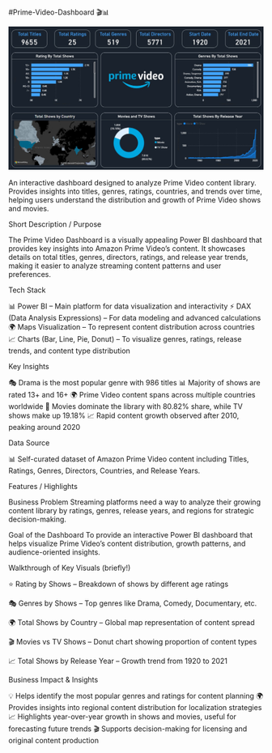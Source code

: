 #Prime-Video-Dashboard 🎬📊

![Dashboard Preview](https://github.com/TusharKundekar/Prime-Video-Dashboard---Power-BI/blob/main/Prime%20Video%20Snapshot.jpg)

An interactive dashboard designed to analyze Prime Video content library. Provides insights into titles, genres, ratings, countries, and trends over time, helping users understand the distribution and growth of Prime Video shows and movies.

Short Description / Purpose

The Prime Video Dashboard is a visually appealing Power BI dashboard that provides key insights into Amazon Prime Video’s content. It showcases details on total titles, genres, directors, ratings, and release year trends, making it easier to analyze streaming content patterns and user preferences.

Tech Stack

📊 Power BI – Main platform for data visualization and interactivity
⚡ DAX (Data Analysis Expressions) – For data modeling and advanced calculations
🌍 Maps Visualization – To represent content distribution across countries
📈 Charts (Bar, Line, Pie, Donut) – To visualize genres, ratings, release trends, and content type distribution

Key Insights

🎭 Drama is the most popular genre with 986 titles
📊 Majority of shows are rated 13+ and 16+
🌍 Prime Video content spans across multiple countries worldwide
🎥 Movies dominate the library with 80.82% share, while TV shows make up 19.18%
📈 Rapid content growth observed after 2010, peaking around 2020

Data Source

📊 Self-curated dataset of Amazon Prime Video content including Titles, Ratings, Genres, Directors, Countries, and Release Years.

Features / Highlights

Business Problem
Streaming platforms need a way to analyze their growing content library by ratings, genres, release years, and regions for strategic decision-making.

Goal of the Dashboard
To provide an interactive Power BI dashboard that helps visualize Prime Video’s content distribution, growth patterns, and audience-oriented insights.

Walkthrough of Key Visuals (briefly!)

⭐ Rating by Shows – Breakdown of shows by different age ratings

🎭 Genres by Shows – Top genres like Drama, Comedy, Documentary, etc.

🌍 Total Shows by Country – Global map representation of content spread

🎬 Movies vs TV Shows – Donut chart showing proportion of content types

📈 Total Shows by Release Year – Growth trend from 1920 to 2021

Business Impact & Insights

💡 Helps identify the most popular genres and ratings for content planning
🌍 Provides insights into regional content distribution for localization strategies
📈 Highlights year-over-year growth in shows and movies, useful for forecasting future trends
🎬 Supports decision-making for licensing and original content production

